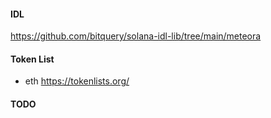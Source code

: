 #### IDL

https://github.com/bitquery/solana-idl-lib/tree/main/meteora

#### Token List

- eth https://tokenlists.org/

#### TODO
